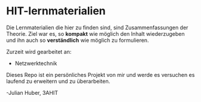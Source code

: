 # HIT-lernmaterialien

Die Lernmaterialien die hier zu finden sind, sind Zusammenfassungen der Theorie. Ziel war es, so **kompakt** wie möglich den Inhalt wiederzugeben und ihn auch so **verständlich** wie möglich zu formulieren.

Zurzeit wird gearbeitet an:
* Netzwerktechnik

Dieses Repo ist ein persönliches Projekt von mir und werde es versuchen es laufend zu erweitern und zu überarbeiten.

-Julian Huber, 3AHIT
